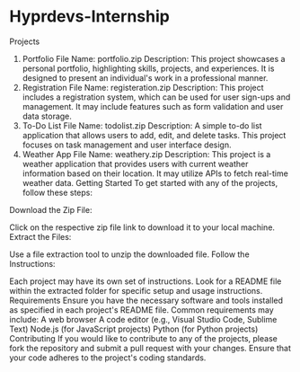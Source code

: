 # Hyprdevs-Internship
Projects
1. Portfolio
File Name: portfolio.zip
Description: This project showcases a personal portfolio, highlighting skills, projects, and experiences. It is designed to present an individual's work in a professional manner.
2. Registration
File Name: registeration.zip
Description: This project includes a registration system, which can be used for user sign-ups and management. It may include features such as form validation and user data storage.
3. To-Do List
File Name: todolist.zip
Description: A simple to-do list application that allows users to add, edit, and delete tasks. This project focuses on task management and user interface design.
4. Weather App
File Name: weathery.zip
Description: This project is a weather application that provides users with current weather information based on their location. It may utilize APIs to fetch real-time weather data.
Getting Started
To get started with any of the projects, follow these steps:

Download the Zip File:

Click on the respective zip file link to download it to your local machine.
Extract the Files:

Use a file extraction tool to unzip the downloaded file.
Follow the Instructions:

Each project may have its own set of instructions. Look for a README file within the extracted folder for specific setup and usage instructions.
Requirements
Ensure you have the necessary software and tools installed as specified in each project's README file.
Common requirements may include:
A web browser
A code editor (e.g., Visual Studio Code, Sublime Text)
Node.js (for JavaScript projects)
Python (for Python projects)
Contributing
If you would like to contribute to any of the projects, please fork the repository and submit a pull request with your changes. Ensure that your code adheres to the project's coding standards.

